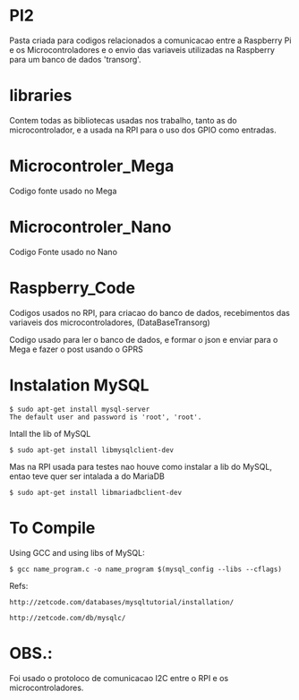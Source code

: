 # PI2
Pasta criada para codigos relacionados a comunicacao entre a Raspberry Pi e os Microcontroladores e o envio das variaveis utilizadas na Raspberry para um banco de dados 'transorg'.

# libraries
Contem todas as bibliotecas usadas nos trabalho, tanto as do microcontrolador, e a usada na RPI para o uso dos GPIO como entradas.

# Microcontroler_Mega
Codigo fonte usado no Mega

# Microcontroler_Nano
Codigo Fonte usado no Nano

# Raspberry_Code
Codigos usados no RPI, para criacao do banco de dados, recebimentos das variaveis dos microcontroladores, (DataBaseTransorg)

Codigo usado para ler o banco de dados, e formar o json e enviar para o Mega e fazer o post usando o GPRS

# Instalation MySQL

	$ sudo apt-get install mysql-server
	The default user and password is 'root', 'root'.

Intall the lib of MySQL

	$ sudo apt-get install libmysqlclient-dev

Mas na RPI usada para testes nao houve como instalar a lib do MySQL, entao teve quer ser intalada a do MariaDB

	$ sudo apt-get install libmariadbclient-dev

# To Compile 

Using GCC and using libs of MySQL:

	$ gcc name_program.c -o name_program $(mysql_config --libs --cflags)

Refs:

	http://zetcode.com/databases/mysqltutorial/installation/

	http://zetcode.com/db/mysqlc/

# OBS.:
Foi usado o protoloco de comunicacao I2C entre o RPI e os microcontroladores.
